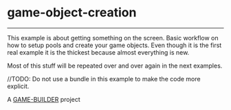 # game-object-creation
-------------------

This example is about getting something on the screen. Basic workflow on how to setup pools and create your game objects. Even though it is the first real example it is the thickest because almost everything is new. 

Most of this stuff will be repeated over and over again in the next examples.

//TODO: Do not use a bundle in this example to make the code more explicit.

A [GAME-BUILDER][game-builder] project

[game-builder]: http://diegomarquez.github.io/game-builder
